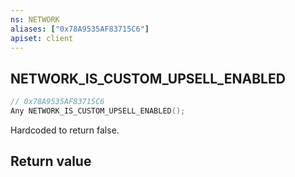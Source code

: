 ```yaml
---
ns: NETWORK
aliases: ["0x78A9535AF83715C6"]
apiset: client
---
```

## NETWORK_IS_CUSTOM_UPSELL_ENABLED

```c
// 0x78A9535AF83715C6
Any NETWORK_IS_CUSTOM_UPSELL_ENABLED();
```

Hardcoded to return false.


## Return value

